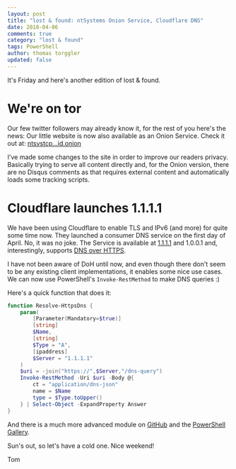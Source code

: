```yaml
---
layout: post
title: "lost & found: ntSystems Onion Service, Cloudflare DNS"
date: 2018-04-06
comments: true
category: "lost & found"
tags: PowerShell
author: thomas torggler
updated: false
---
```


It's Friday and here's another edition of lost & found.

<!-- more -->

# We're on tor

Our few twitter followers may already know it, for the rest of you here's the news: Our little website is now also available as an Onion Service. Check it out at: [ntsystcp...id.onion](http://ntsystcpyyew477akekwcn2od3vdknlehwof7cyt2vryieocos2sz4id.onion)

I've made some changes to the site in order to improve our readers privacy. Basically trying to serve all content directly and, for the Onion version, there are no Disqus comments as that requires external content and automatically loads some tracking scripts.

# Cloudflare launches 1.1.1.1

We have been using Cloudflare to enable TLS and IPv6 (and more) for quite some time now. They launched a consumer DNS service on the first day of April. No, it was no joke. The Service is available at [1.1.1.1](https://1.1.1.1) and 1.0.0.1 and, interestingly, supports [DNS over HTTPS](https://developers.cloudflare.com/1.1.1.1/dns-over-https/).

I have not been aware of DoH until now, and even though there don't seem to be any existing client implementations, it enables some nice use cases. We can now use PowerShell's `Invoke-RestMethod` to make DNS queries :)

Here's a quick function that does it:

```powershell
function Resolve-HttpsDns {
    param(
        [Parameter(Mandatory=$true)]
        [string]
        $Name,
        [string]
        $Type = "A",
        [ipaddress]
        $Server = "1.1.1.1"
    )
    $uri = -join("https://",$Server,"/dns-query")
    Invoke-RestMethod -Uri $uri -Body @{
        ct = "application/dns-json"
        name = $Name
        type = $Type.toUpper()
    } | Select-Object -ExpandProperty Answer
}
```

And there is a much more advanced module on [GitHub](https://github.com/markekraus/DNS.1.1.1.1) and the [PowerShell Gallery](https://www.powershellgallery.com/packages/DNS.1.1.1.1).

Sun's out, so let's have a cold one. Nice weekend!

Tom
